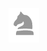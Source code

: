 ![Image](https://raw.githubusercontent.com/dawja/CheqCaptcha/master/img/cheq/Knight.png "Break by jim dawson")